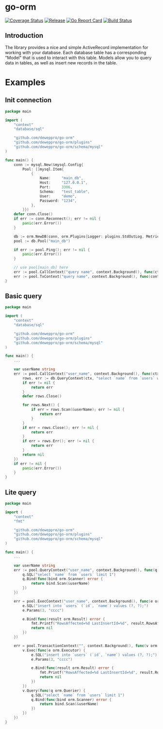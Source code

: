 # go-orm

[![Coverage Status](https://coveralls.io/repos/github/deweppro/go-orm/badge.svg?branch=master)](https://coveralls.io/github/deweppro/go-orm?branch=master)
[![Release](https://img.shields.io/github/release/deweppro/go-orm.svg?style=flat-square)](https://github.com/deweppro/go-orm/releases/latest)
[![Go Report Card](https://goreportcard.com/badge/github.com/deweppro/go-orm)](https://goreportcard.com/report/github.com/deweppro/go-orm)
[![Build Status](https://travis-ci.com/deweppro/go-orm.svg?branch=master)](https://travis-ci.com/deweppro/go-orm)

## Introduction

The library provides a nice and simple ActiveRecord implementation for working with your database. Each database table has a corresponding "Model" that is used to interact with this table. Models allow you to query data in tables, as well as insert new records in the table.

# Examples

## Init connection

```go
package main

import (
	"context"
	"database/sql"

	"github.com/deweppro/go-orm"
	"github.com/deweppro/go-orm/plugins"
	"github.com/deweppro/go-orm/schema/mysql"
)

func main() {
	conn := mysql.New(&mysql.Config{
		Pool: []mysql.Item{
			{
				Name:     "main_db",
				Host:     "127.0.0.1",
				Port:     3306,
				Schema:   "test_table",
				User:     "demo",
				Password: "1234",
			},
		}})
	defer conn.Close()
	if err := conn.Reconnect(); err != nil {
		panic(err.Error())
	}

	db := orm.NewDB(conn, orm.Plugins{Logger: plugins.StdOutLog, Metrics: plugins.StdOutMetric})
	pool := db.Pool("main_db")

	if err := pool.Ping(); err != nil {
		panic(err.Error())
	}

	// use pool[main_db] here
	err := pool.CallContext("query name", context.Background(), func(ctx context.Context, db *sql.DB) error {...}
	err := pool.TxContext("query name", context.Background(), func(context.Context, *sql.Tx) error) error {...}
}
```

## Basic query

```go
package main

import (
	"context"
	"database/sql"

	"github.com/deweppro/go-orm"
	"github.com/deweppro/go-orm/plugins"
	"github.com/deweppro/go-orm/schema/mysql"
)

func main() {
	...

	var userName string
	err := pool.CallContext("user_name", context.Background(), func(ctx context.Context, db *sql.DB) error {
		rows, err := db.QueryContext(ctx, "select `name` from `users` where `id`=?", 10)
		if err != nil {
			return err
		}
		defer rows.Close()

		for rows.Next() {
			if err = rows.Scan(&userName); err != nil {
				return err
			}
		}
		if err = rows.Close(); err != nil {
			return err
		}
		if err = rows.Err(); err != nil {
			return err
		}
		return nil
	})
	if err != nil {
		panic(err.Error())
	}
}

```

## Lite query

```go
package main

import (
	"context"
	"fmt"

	"github.com/deweppro/go-orm"
	"github.com/deweppro/go-orm/plugins"
	"github.com/deweppro/go-orm/schema/mysql"
)

func main() {
	...

	var userName string
	err := pool.QueryContext("user_name", context.Background(), func(q orm.Querier) {
		q.SQL("select `name` from `users` limit 1")
		q.Bind(func(bind orm.Scanner) error {
			return bind.Scan(&userName)
		})
	})

	err = pool.ExecContext("user_name", context.Background(), func(e orm.Executor) {
		e.SQL("insert into `users` (`id`, `name`) values (?, ?);")
		e.Params(3, "cccc")

		e.Bind(func(result orm.Result) error {
			fmt.Printf("RowsAffected=%d LastInsertId=%d", result.RowsAffected, result.LastInsertId)
			return nil
		})
	})

	err = pool.TransactionContext("", context.Background(), func(v orm.Tx) {
		v.Exec(func(e orm.Executor) {
			e.SQL("insert into `users` (`id`, `name`) values (?, ?);")
			e.Params(3, "cccc")

			e.Bind(func(result orm.Result) error {
				fmt.Printf("RowsAffected=%d LastInsertId=%d", result.RowsAffected, result.LastInsertId)
				return nil
			})
		})
		v.Query(func(q orm.Querier) {
			q.SQL("select `name` from `users` limit 1")
			q.Bind(func(bind orm.Scanner) error {
				return bind.Scan(&userName)
			})
		})
	})
}
```